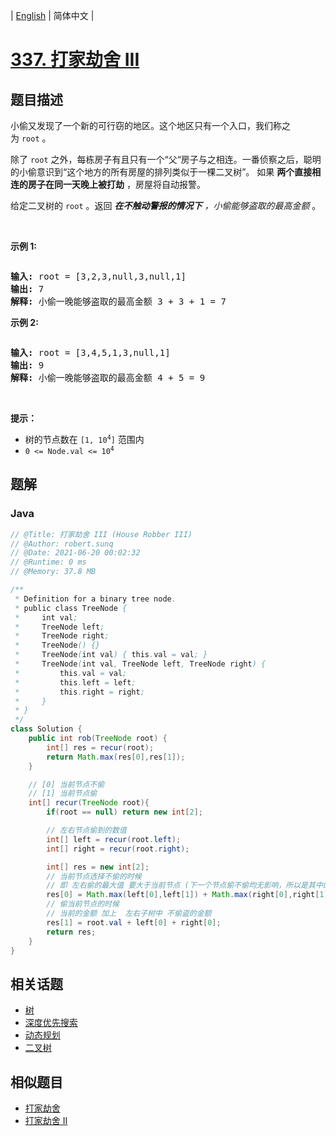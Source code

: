
| [English](README_EN.md) | 简体中文 |

# [337. 打家劫舍 III](https://leetcode.cn//problems/house-robber-iii/)

## 题目描述

<p>小偷又发现了一个新的可行窃的地区。这个地区只有一个入口，我们称之为<meta charset="UTF-8" />&nbsp;<code>root</code>&nbsp;。</p>

<p>除了<meta charset="UTF-8" />&nbsp;<code>root</code>&nbsp;之外，每栋房子有且只有一个“父“房子与之相连。一番侦察之后，聪明的小偷意识到“这个地方的所有房屋的排列类似于一棵二叉树”。 如果 <strong>两个直接相连的房子在同一天晚上被打劫</strong> ，房屋将自动报警。</p>

<p>给定二叉树的&nbsp;<code>root</code>&nbsp;。返回&nbsp;<em><strong>在不触动警报的情况下</strong>&nbsp;，小偷能够盗取的最高金额</em>&nbsp;。</p>

<p>&nbsp;</p>

<p><strong>示例 1:</strong></p>

<p><img alt="" src="https://assets.leetcode.com/uploads/2021/03/10/rob1-tree.jpg" /></p>

<pre>
<strong>输入: </strong>root = [3,2,3,null,3,null,1]
<strong>输出:</strong> 7 
<strong>解释:</strong>&nbsp;小偷一晚能够盗取的最高金额 3 + 3 + 1 = 7</pre>

<p><strong>示例 2:</strong></p>

<p><img alt="" src="https://assets.leetcode.com/uploads/2021/03/10/rob2-tree.jpg" /></p>

<pre>
<strong>输入: </strong>root = [3,4,5,1,3,null,1]
<strong>输出:</strong> 9
<strong>解释:</strong>&nbsp;小偷一晚能够盗取的最高金额 4 + 5 = 9
</pre>

<p>&nbsp;</p>

<p><strong>提示：</strong></p>

<p><meta charset="UTF-8" /></p>

<ul>
	<li>树的节点数在&nbsp;<code>[1, 10<sup>4</sup>]</code> 范围内</li>
	<li><code>0 &lt;= Node.val &lt;= 10<sup>4</sup></code></li>
</ul>


## 题解


### Java

```Java
// @Title: 打家劫舍 III (House Robber III)
// @Author: robert.sunq
// @Date: 2021-06-20 00:02:32
// @Runtime: 0 ms
// @Memory: 37.8 MB

/**
 * Definition for a binary tree node.
 * public class TreeNode {
 *     int val;
 *     TreeNode left;
 *     TreeNode right;
 *     TreeNode() {}
 *     TreeNode(int val) { this.val = val; }
 *     TreeNode(int val, TreeNode left, TreeNode right) {
 *         this.val = val;
 *         this.left = left;
 *         this.right = right;
 *     }
 * }
 */
class Solution {
    public int rob(TreeNode root) {
        int[] res = recur(root);
        return Math.max(res[0],res[1]);
    }

    // [0] 当前节点不偷
    // [1] 当前节点偷
    int[] recur(TreeNode root){
        if(root == null) return new int[2];

        // 左右节点偷到的数值
        int[] left = recur(root.left);
        int[] right = recur(root.right);

        int[] res = new int[2];
        // 当前节点选择不偷的时候
        // 即 左右偷的最大值 要大于当前节点 (下一个节点偷不偷均无影响，所以是其中的最大值)
        res[0] = Math.max(left[0],left[1]) + Math.max(right[0],right[1]);
        // 偷当前节点的时候
        // 当前的金额 加上  左右子树中 不偷盗的金额
        res[1] = root.val + left[0] + right[0];
        return res;
    }
}
```



## 相关话题

- [树](https://leetcode.cn//tag/tree)
- [深度优先搜索](https://leetcode.cn//tag/depth-first-search)
- [动态规划](https://leetcode.cn//tag/dynamic-programming)
- [二叉树](https://leetcode.cn//tag/binary-tree)

## 相似题目


- [打家劫舍](../house-robber/README.md)
- [打家劫舍 II](../house-robber-ii/README.md)
